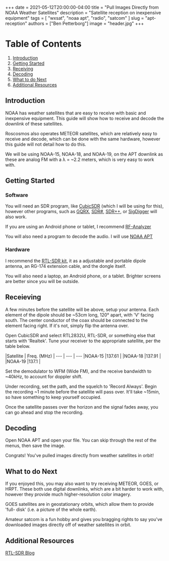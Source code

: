 +++
date = 2021-05-12T20:00:00-04:00
title = "Pull Images Directly from NOAA Weather Satellites"
description = "Satellite reception on inexpensive equipment"
tags = [
	"wxsat",
	"noaa apt",
	"radio",
    "satcom"
]
slug = "apt-reception"
authors = ["Ben Petterborg"]
image = "header.jpg"
+++

Table of Contents
=================
1. [Introduction](#introduction)
2. [Getting Started](#getting-started)
3. [Receiving](#receiving)
4. [Decoding](#decoding)
5. [What to do Next](#what-to-do-next)
6. [Additional Resources](#additional-resources)

## Introduction
NOAA has weather satellites that are easy to receive with basic and inexpensive
equipment. This guide will show how to receive and decode the downlink of these
satellites. 

Roscosmos also operates METEOR satellites, which are relatively easy to receive
and decode, which can be done with the same hardware, however this guide will 
not detail how to do this.

We will be using NOAA-15, NOAA-18, and NOAA-19, on the APT downlink as these
are analog FM with a λ = ~2.2 meters, which is very easy to work with.

## Getting Started

### Software
You will need an SDR program, like [CubicSDR](https://cubicsdr.com/) 
(which I will be using for this), however other programs, such as 
[GQRX](https://gqrx.dk/), [SDR#](https://airspy.com/download/), 
[SDR++](https://github.com/AlexandreRouma/SDRPlusPlus), 
or [SigDigger](https://batchdrake.github.io/SigDigger/) will also work.

If you are using an Android phone or tablet, I recommend 
[RF-Analyzer](https://play.google.com/store/apps/details?id=com.mantz_it.rfanalyzer&hl=en_US&gl=US)

You will also need a program to decode the audio. I will use 
[NOAA APT](https://noaa-apt.mbernardi.com.ar/)

### Hardware
I recommend the 
[RTL-SDR kit](https://www.rtl-sdr.com/buy-rtl-sdr-dvb-t-dongles/), it as a
adjustable and portable dipole antenna, an RG-174 extension cable, and the
dongle itself.

You will also need a laptop, an Android phone, or a tablet. Brighter screens
are better since you will be outside.

## Receieving
A few minutes before the satellite will be above, setup your antenna. Each 
element of the dipole should be ~53cm long, 120° apart, with 'V' facing south. 
The center conductor of the coax should be connected to the element facing
right. If it's not, simply flip the antenna over.

Open CubicSDR and select 
RTL2832U, RTL-SDR, or something else that starts with 'Realtek'. Tune your 
receiver to the appropriate satellite, per the table below.

|Satellite | Freq. (MHz) |
--- | --- | ---
|NOAA-15 |137.61 |
|NOAA-18 |137.91 |
|NOAA-19 |137.1 |

Set the demodulator to WFM (Wide FM), and the receive bandwidth to ~40kHz, to
account for doppler shift.

Under recording, set the path, and the squelch to 'Record Always'. Begin the
recording ~1 minute before the satellite will pass over. It'll take ~15min, so
have something to keep yourself occupied.

Once the satellite passes over the horizon and the signal fades away, you can
go ahead and stop the recording.

## Decoding
Open NOAA APT and open your file. You can skip through the rest of the menus,
then save the image.

Congrats! You've pulled images directly from weather satellites in orbit!

## What to do Next
If you enjoyed this, you may also want to try receiving METEOR, GOES, or HRPT.
These both use digital downlinks, which are a bit harder to work with, however
they provide much higher-resolution color imagery.

GOES satellites are in geostationary orbits, which allow them to provide 'full-
disk' (i.e. a picture of the whole earth). 

Amateur satcom is a fun hobby and gives you bragging rights to say you've
downloaded images directly off of weather satellites in orbit.

## Additional Resources
[RTL-SDR Blog](https://rtl-sdr.com)